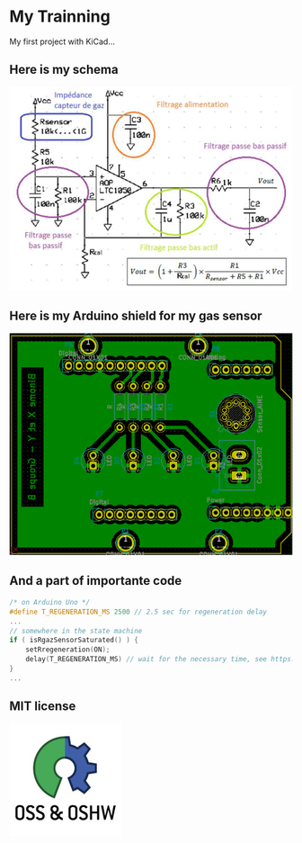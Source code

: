 # My Trainning

My first project with KiCad...

## Here is my schema

![my_first_shield_sensor_board.png](docs/images/kicad_schematic.png)

## Here is my Arduino shield for my gas sensor

![my_first_shield_sensor_board.png](docs/images/my_first_shield_sensor_board.png)

## And a part of importante code

```c
/* on Arduino Uno */
#define T_REGENERATION_MS 2500 // 2.5 sec for regeneration delay
...
// somewhere in the state machine
if ( isRgazSensorSaturated() ) {
    setRregeneration(ON);
    delay(T_REGENERATION_MS) // wait for the necessary time, see https://www.arduino.cc/reference/en/#functions
}
...

```

## MIT license

![CC BY-SA 3.0 ](OSS-OSHW-logo.jpg)
